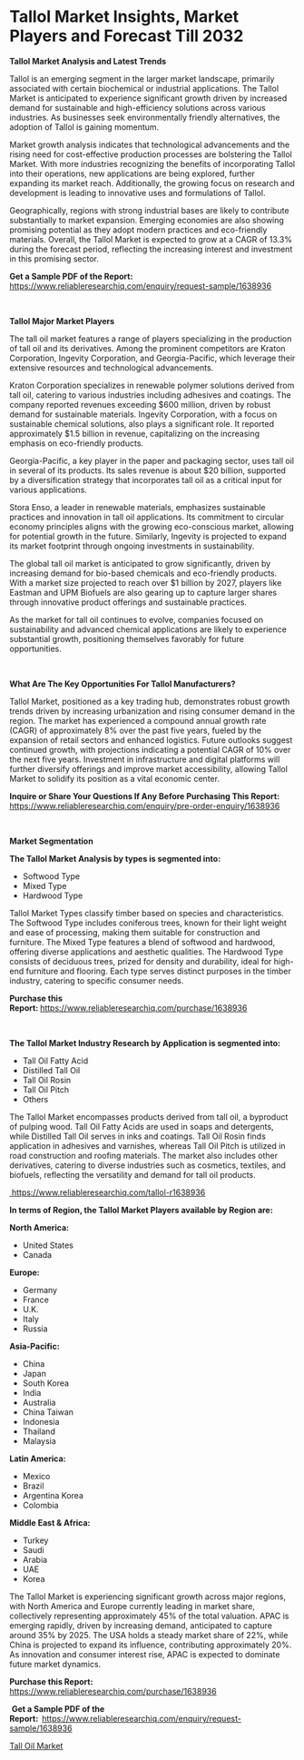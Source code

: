 <p><h1>Tallol Market Insights, Market Players and Forecast Till 2032</h1></p><p><strong>Tallol Market Analysis and Latest Trends</strong></p>
<p><p>Tallol is an emerging segment in the larger market landscape, primarily associated with certain biochemical or industrial applications. The Tallol Market is anticipated to experience significant growth driven by increased demand for sustainable and high-efficiency solutions across various industries. As businesses seek environmentally friendly alternatives, the adoption of Tallol is gaining momentum. </p><p>Market growth analysis indicates that technological advancements and the rising need for cost-effective production processes are bolstering the Tallol Market. With more industries recognizing the benefits of incorporating Tallol into their operations, new applications are being explored, further expanding its market reach. Additionally, the growing focus on research and development is leading to innovative uses and formulations of Tallol.</p><p>Geographically, regions with strong industrial bases are likely to contribute substantially to market expansion. Emerging economies are also showing promising potential as they adopt modern practices and eco-friendly materials. Overall, the Tallol Market is expected to grow at a CAGR of 13.3% during the forecast period, reflecting the increasing interest and investment in this promising sector.</p></p>
<p><strong>Get a Sample PDF of the Report:&nbsp;</strong> <a href="https://www.reliableresearchiq.com/enquiry/request-sample/1638936?utm_campaign=2268&utm_medium=2&utm_source=Github&utm_content=ia&utm_term=31032025&utm_id=tallol">https://www.reliableresearchiq.com/enquiry/request-sample/1638936</a></p>
<p>&nbsp;</p>
<p><strong>Tallol Major Market Players</strong></p>
<p><p>The tall oil market features a range of players specializing in the production of tall oil and its derivatives. Among the prominent competitors are Kraton Corporation, Ingevity Corporation, and Georgia-Pacific, which leverage their extensive resources and technological advancements.</p><p>Kraton Corporation specializes in renewable polymer solutions derived from tall oil, catering to various industries including adhesives and coatings. The company reported revenues exceeding $600 million, driven by robust demand for sustainable materials. Ingevity Corporation, with a focus on sustainable chemical solutions, also plays a significant role. It reported approximately $1.5 billion in revenue, capitalizing on the increasing emphasis on eco-friendly products.</p><p>Georgia-Pacific, a key player in the paper and packaging sector, uses tall oil in several of its products. Its sales revenue is about $20 billion, supported by a diversification strategy that incorporates tall oil as a critical input for various applications.</p><p>Stora Enso, a leader in renewable materials, emphasizes sustainable practices and innovation in tall oil applications. Its commitment to circular economy principles aligns with the growing eco-conscious market, allowing for potential growth in the future. Similarly, Ingevity is projected to expand its market footprint through ongoing investments in sustainability.</p><p>The global tall oil market is anticipated to grow significantly, driven by increasing demand for bio-based chemicals and eco-friendly products. With a market size projected to reach over $1 billion by 2027, players like Eastman and UPM Biofuels are also gearing up to capture larger shares through innovative product offerings and sustainable practices.</p><p>As the market for tall oil continues to evolve, companies focused on sustainability and advanced chemical applications are likely to experience substantial growth, positioning themselves favorably for future opportunities.</p></p>
<p>&nbsp;</p>
<p><strong>What Are The Key Opportunities For Tallol Manufacturers?</strong></p>
<p><p>Tallol Market, positioned as a key trading hub, demonstrates robust growth trends driven by increasing urbanization and rising consumer demand in the region. The market has experienced a compound annual growth rate (CAGR) of approximately 8% over the past five years, fueled by the expansion of retail sectors and enhanced logistics. Future outlooks suggest continued growth, with projections indicating a potential CAGR of 10% over the next five years. Investment in infrastructure and digital platforms will further diversify offerings and improve market accessibility, allowing Tallol Market to solidify its position as a vital economic center.</p></p>
<p><strong>Inquire or Share Your Questions If Any Before Purchasing This Report:</strong> <a href="https://www.reliableresearchiq.com/enquiry/pre-order-enquiry/1638936?utm_campaign=2268&utm_medium=2&utm_source=Github&utm_content=ia&utm_term=31032025&utm_id=tallol">https://www.reliableresearchiq.com/enquiry/pre-order-enquiry/1638936</a></p>
<p>&nbsp;</p>
<p><strong>Market Segmentation</strong></p>
<p><strong>The Tallol Market Analysis by types is segmented into:</strong></p>
<p><ul><li>Softwood Type</li><li>Mixed Type</li><li>Hardwood Type</li></ul></p>
<p><p>Tallol Market Types classify timber based on species and characteristics. The Softwood Type includes coniferous trees, known for their light weight and ease of processing, making them suitable for construction and furniture. The Mixed Type features a blend of softwood and hardwood, offering diverse applications and aesthetic qualities. The Hardwood Type consists of deciduous trees, prized for density and durability, ideal for high-end furniture and flooring. Each type serves distinct purposes in the timber industry, catering to specific consumer needs.</p></p>
<p><strong>Purchase this Report:&nbsp;</strong><a href="https://www.reliableresearchiq.com/purchase/1638936?utm_campaign=2268&utm_medium=2&utm_source=Github&utm_content=ia&utm_term=31032025&utm_id=tallol">https://www.reliableresearchiq.com/purchase/1638936</a></p>
<p>&nbsp;</p>
<p><strong>The Tallol Market Industry Research by Application is segmented into:</strong></p>
<p><ul><li>Tall Oil Fatty Acid</li><li>Distilled Tall Oil</li><li>Tall Oil Rosin</li><li>Tall Oil Pitch</li><li>Others</li></ul></p>
<p><p>The Tallol Market encompasses products derived from tall oil, a byproduct of pulping wood. Tall Oil Fatty Acids are used in soaps and detergents, while Distilled Tall Oil serves in inks and coatings. Tall Oil Rosin finds application in adhesives and varnishes, whereas Tall Oil Pitch is utilized in road construction and roofing materials. The market also includes other derivatives, catering to diverse industries such as cosmetics, textiles, and biofuels, reflecting the versatility and demand for tall oil products.</p></p>
<p><a href="https://www.reliableresearchiq.com/tallol-r1638936?utm_campaign=2268&utm_medium=2&utm_source=Github&utm_content=ia&utm_term=31032025&utm_id=tallol">&nbsp;https://www.reliableresearchiq.com/tallol-r1638936</a></p>
<p><strong>In terms of Region, the Tallol Market Players available by Region are:</strong></p>
<p>
    <p> <strong> North America: </strong>
        <ul>
            <li>United States</li>
            <li>Canada</li>
        </ul>
        </p> 
    <p> <strong> Europe: </strong>
        <ul>
            <li>Germany</li>
            <li>France</li>
            <li>U.K.</li>
            <li>Italy</li>
            <li>Russia</li>
        </ul>
        </p> 
    <p> <strong> Asia-Pacific: </strong>
        <ul>
            <li>China</li>
            <li>Japan</li>
            <li>South Korea</li>
            <li>India</li>
            <li>Australia</li>
            <li>China Taiwan</li>
            <li>Indonesia</li>
            <li>Thailand</li>
            <li>Malaysia</li>
        </ul>
        </p> 
    <p> <strong> Latin America: </strong>
        <ul>
            <li>Mexico</li>
            <li>Brazil</li>
            <li>Argentina Korea</li>
            <li>Colombia</li>
        </ul>
        </p> 
    <p> <strong> Middle East & Africa: </strong>
        <ul>
            <li>Turkey</li>
            <li>Saudi</li>
            <li>Arabia</li>
            <li>UAE</li>
            <li>Korea</li>
        </ul>
    </p>
    </p>
<p><p>The Tallol Market is experiencing significant growth across major regions, with North America and Europe currently leading in market share, collectively representing approximately 45% of the total valuation. APAC is emerging rapidly, driven by increasing demand, anticipated to capture around 35% by 2025. The USA holds a steady market share of 22%, while China is projected to expand its influence, contributing approximately 20%. As innovation and consumer interest rise, APAC is expected to dominate future market dynamics.</p></p>
<p><strong>Purchase this Report: </strong><a href="https://www.reliableresearchiq.com/purchase/1638936?utm_campaign=2268&utm_medium=2&utm_source=Github&utm_content=ia&utm_term=31032025&utm_id=tallol">https://www.reliableresearchiq.com/purchase/1638936</a></p>
<p>&nbsp;<strong>Get a Sample PDF of the Report:&nbsp;&nbsp;</strong><a href="https://www.reliableresearchiq.com/enquiry/request-sample/1638936?utm_campaign=2268&utm_medium=2&utm_source=Github&utm_content=ia&utm_term=31032025&utm_id=tallol">https://www.reliableresearchiq.com/enquiry/request-sample/1638936</a></p>
<p><strong></strong></p>
<p><p><a href="https://github.com/LilianFaulkner65/Market-Research-Report-List-2/blob/main/tall-oil-market.md?utm_campaign=2268&utm_medium=2&utm_source=Github&utm_content=ia&utm_term=31032025&utm_id=tallol">Tall Oil Market</a></p></p>